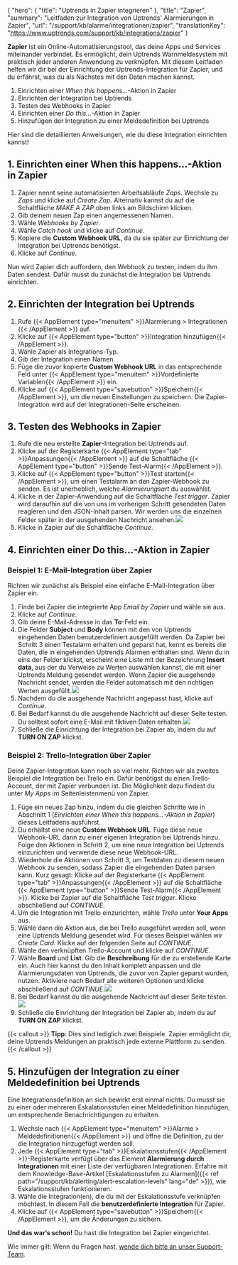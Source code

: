 {
  "hero": {
    "title": "Uptrends in Zapier integrieren"
  }, 
  "title": "Zapier",
  "summary": "Leitfaden zur Integration von Uptrends' Alarmierungen in Zapier",
  "url": "/support/kb/alarme/integrationen/zapier",
  "translationKey": "https://www.uptrends.com/support/kb/integrations/zapier" 
}

**Zapier** ist ein Online-Automatisierungstool, das deine Apps und Services miteinander verbindet. Es ermöglicht, dein Uptrends Warnmeldesystem mit praktisch jeder anderen Anwendung zu verknüpfen. Mit diesem Leitfaden helfen wir dir bei der Einrichtung der Uptrends-Integration für Zapier, und du erfährst, was du als Nächstes mit den Daten machen kannst.

1.  Einrichten einer *When this happens…*-Aktion in Zapier
2.  Einrichten der Integration bei Uptrends
3.  Testen des Webhooks in Zapier
4.  Einrichten einer *Do this…*-Aktion in Zapier
5.  Hinzufügen der Integration zu einer Meldedefinition bei Uptrends

Hier sind die detaillierten Anweisungen, wie du diese Integration einrichten kannst!

## 1. Einrichten einer When this happens…-Aktion in Zapier

1.  Zapier nennt seine automatisierten Arbeitsabläufe *Zaps*. Wechsle zu *Zaps* und klicke auf *Create Zap.* Alternativ kannst du auf die Schaltfläche *MAKE A ZAP* oben links am Bildschirm klicken.
2.  Gib deinem neuen Zap einen angemessenen Namen.
3.  Wähle *Webhooks by Zapier*.
4.  Wähle *Catch hook* und klicke auf *Continue*.
5.  Kopiere die **Custom Webhook URL**, da du sie später zur Einrichtung der Integration bei Uptrends benötigst.
6.  Klicke auf *Continue*.

Nun wird Zapier dich auffordern, den Webhook zu testen, indem du ihm Daten sendest. Dafür musst du zunächst die Integration bei Uptrends einrichten.

## 2. Einrichten der Integration bei Uptrends

1.  Rufe {{< AppElement type="menuitem" >}}Alarmierung > Integrationen {{< /AppElement >}} auf.
2.  Klicke auf {{< AppElement type="button" >}}Integration hinzufügen{{< /AppElement >}}.
3.  Wähle Zapier als Integrations-Typ.
4.  Gib der Integration einen Namen.
5.  Füge die zuvor kopierte **Custom Webhook URL** in das entsprechende Feld unter {{< AppElement type="menuitem" >}}Vordefinierte Variablen{{< /AppElement >}} ein.
6.  Klicke auf {{< AppElement type="savebutton" >}}Speichern{{< /AppElement >}}, um die neuen Einstellungen zu speichern. Die Zapier-Integration wird auf der Integrationen-Seite erscheinen.

## 3. Testen des Webhooks in Zapier

1.  Rufe die neu erstellte **Zapier**-Integration bei Uptrends auf.
2.  Klicke auf der Registerkarte {{< AppElement type="tab" >}}Anpassungen{{< /AppElement >}} auf die Schaltfläche {{< AppElement type="button" >}}Sende Test-Alarm{{< /AppElement >}}.
3.  Klicke auf {{< AppElement type="button" >}}Test starten{{< /AppElement >}}, um einen Testalarm an den Zapier-Webhook zu senden. Es ist unerheblich, welche *Alarmierungsart* du auswählst.
4.  Klicke in der Zapier-Anwendung auf die Schaltfläche *Test trigger*. Zapier wird daraufhin auf die von uns im vorherigen Schritt gesendeten Daten reagieren und den JSON-Inhalt parsen. Wir werden uns die einzelnen Felder später in der ausgehenden Nachricht ansehen.![](/img/content/5386ad32-943e-41ff-9533-abcb03c30fc5.png)
5.  Klicke in Zapier auf die Schaltfläche *Continue*.

## 4. Einrichten einer Do this…-Aktion in Zapier

### Beispiel 1: E-Mail-Integration über Zapier

Richten wir zunächst als Beispiel eine einfache E-Mail-Integration über Zapier ein.

1.  Finde bei Zapier die integrierte App *Email by Zapier* und wähle sie aus.
2.  Klicke auf *Continue*.
3.  Gib deine E-Mail-Adresse in das **To**-Feld ein.
4.  Die Felder **Subject** und **Body** können mit den von Uptrends eingehenden Daten benutzerdefiniert ausgefüllt werden. Da Zapier bei Schritt 3 einen Testalarm erhalten und geparst hat, kennt es bereits die Daten, die in eingehenden Uptrends Alarmen enthalten sind. Wenn du in eins der Felder klickst, erscheint eine Liste mit der Bezeichnung **Insert data**, aus der du Verweise zu Werten auswählen kannst, die mit einer Uptrends Meldung gesendet werden. Wenn Zapier die ausgehende Nachricht sendet, werden die Felder automatisch mit den richtigen Werten ausgefüllt.![](/img/content/af300fe7-01dd-4e58-b2fe-afa99b1125ff.png)
5.  Nachdem du die ausgehende Nachricht angepasst hast, klicke auf *Continue*.
6.  Bei Bedarf kannst du die ausgehende Nachricht auf dieser Seite testen. Du solltest sofort eine E-Mail mit fiktiven Daten erhalten.![](/img/content/8a4e2e5e-2288-4a6d-91c4-d9f64c54b6f0.png)
7.  Schließe die Einrichtung der Integration bei Zapier ab, indem du auf **TURN ON ZAP** klickst.

### Beispiel 2: Trello-Integration über Zapier

Deine Zapier-Integration kann noch so viel mehr. Richten wir als zweites Beispiel die Integration bei Trello ein. Dafür benötigst du einen Trello-Account, der mit Zapier verbunden ist. Die Möglichkeit dazu findest du unter *My Apps* im Seitenleistenmenü von Zapier.

1.  Füge ein neues Zap hinzu, indem du die gleichen Schritte wie in Abschnitt 1 (*Einrichten einer When this happens…-Aktion in Zapier*) dieses Leitfadens ausführst.
2.  Du erhältst eine neue **Custom Webhook URL**. Füge diese neue Webhook-URL dann zu einer eigenen Integration bei Uptrends hinzu. Folge den Aktionen in Schritt 2, um eine neue Integration bei Uptrends einzurichten und verwende diese neue Webhook-URL.
3.  Wiederhole die Aktionen von Schritt 3, um Testdaten zu diesem neuen Webhook zu senden, sodass Zapier die eingehenden Daten parsen kann. Kurz gesagt: Klicke auf der Registerkarte {{< AppElement type="tab" >}}Anpassungen{{< /AppElement >}} auf die Schaltfläche {{< AppElement type="button" >}}Sende Test-Alarm{{< /AppElement >}}. Klicke bei Zapier auf die Schaltfläche *Test trigger*. Klicke abschließend auf *CONTINUE*.
4.  Um die Integration mit Trello einzurichten, wähle *Trello* unter **Your Apps** aus.
5.  Wähle dann die Aktion aus, die bei Trello ausgeführt werden soll, wenn eine Uptrends Meldung gesendet wird. Für dieses Beispiel wählen wir *Create Card*. Klicke auf der folgenden Seite auf *CONTINUE*.
6.  Wähle den verknüpften Trello-Account und klicke auf *CONTINUE*.
7.  Wähle **Board** und **List**. Gib die **Beschreibung** für die zu erstellende Karte ein. Auch hier kannst du den Inhalt komplett anpassen und die Alarmierungsdaten von Uptrends, die zuvor von Zapier geparst wurden, nutzen. Aktiviere nach Bedarf alle weiteren Optionen und klicke abschließend auf *CONTINUE*.![](/img/content/52217609-6954-4819-8bc1-9195a448ff72.png)
8.  Bei Bedarf kannst du die ausgehende Nachricht auf dieser Seite testen.![](/img/content/4cea7e0f-e577-4250-aec5-ab31d000935d.png)
9.  Schließe die Einrichtung der Integration bei Zapier ab, indem du auf **TURN ON ZAP** klickst.

{{< callout >}}
**Tipp**: Dies sind lediglich zwei Beispiele. Zapier ermöglicht dir, deine Uptrends Meldungen an praktisch jede externe Plattform zu senden.
{{< /callout >}}

## 5. Hinzufügen der Integration zu einer Meldedefinition bei Uptrends

Eine Integrationsdefinition an sich bewirkt erst einmal nichts. Du musst sie zu einer oder mehreren Eskalationsstufen einer Meldedefinition hinzufügen, um entsprechende Benachrichtigungen zu erhalten.

1.  Wechsle nach {{< AppElement type="menuitem" >}}Alarme > Meldedefinitionen{{< /AppElement >}} und öffne die Definition, zu der die Integration hinzugefügt werden soll.
2.  Jede {{< AppElement type="tab" >}}Eskalationsstufen{{< /AppElement >}}-Registerkarte verfügt über das Element **Alarmierung durch Integrationen** mit einer Liste der verfügbaren Integrationen. Erfahre mit dem Knowledge-Base-Artikel [Eskalationsstufen zu Alarmen]({{< ref path="/support/kb/alerting/alert-escalation-levels" lang="de" >}}), wie Eskalationsstufen funktionieren.
3.  Wähle die Integration(en), die du mit der Eskalationsstufe verknüpfen möchtest. In diesem Fall die **benutzerdefinierte Integration** für Zapier.
4.  Klicke auf {{< AppElement type="savebutton" >}}Speichern{{< /AppElement >}}, um die Änderungen zu sichern.

**Und das war‘s schon!** Du hast die Integration bei Zapier eingerichtet.

Wie immer gilt: Wenn du Fragen hast, [wende dich bitte an unser Support-Team](/contact).
